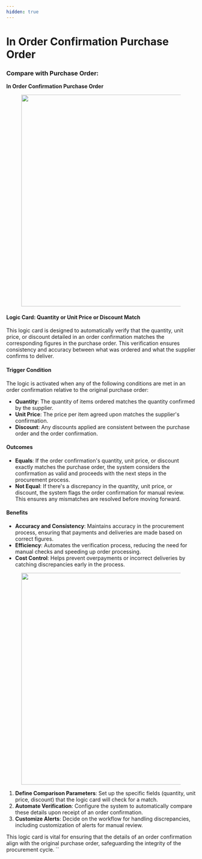 ```yaml
---
hidden: true
---
```


# In Order Confirmation Purchase Order

### Compare with Purchase Order:

**In Order Confirmation Purchase Order**

<figure><img src="https://lh7-us.googleusercontent.com/glQHETatKah-1YugeLqBb7Jim6lNJxuarRv-KEMv4NPzFfcjSm6mVhTMdI30nxdJ0SHXZ55Oup6KH7K-J6IxjUOiG0wxUX8toAaCopgBJwPyr94CPjoKuauNTmoHGGhg6f3gwHD39W7gpvijg4LQVJ4" alt="" width="563"><figcaption></figcaption></figure>

#### Logic Card: Quantity or Unit Price or Discount Match

This logic card is designed to automatically verify that the quantity, unit price, or discount detailed in an order confirmation matches the corresponding figures in the purchase order. This verification ensures consistency and accuracy between what was ordered and what the supplier confirms to deliver.

#### Trigger Condition

The logic is activated when any of the following conditions are met in an order confirmation relative to the original purchase order:

* **Quantity**: The quantity of items ordered matches the quantity confirmed by the supplier.
* **Unit Price**: The price per item agreed upon matches the supplier's confirmation.
* **Discount**: Any discounts applied are consistent between the purchase order and the order confirmation.

#### Outcomes

* **Equals**: If the order confirmation's quantity, unit price, or discount exactly matches the purchase order, the system considers the confirmation as valid and proceeds with the next steps in the procurement process.
* **Not Equal**: If there's a discrepancy in the quantity, unit price, or discount, the system flags the order confirmation for manual review. This ensures any mismatches are resolved before moving forward.

#### Benefits

* **Accuracy and Consistency**: Maintains accuracy in the procurement process, ensuring that payments and deliveries are made based on correct figures.
* **Efficiency**: Automates the verification process, reducing the need for manual checks and speeding up order processing.
* **Cost Control**: Helps prevent overpayments or incorrect deliveries by catching discrepancies early in the process.

<figure><img src="https://lh7-us.googleusercontent.com/DRTMJxJ9XLeC5zWSU8QuZwPLkqHzmCUm9RwiUZIkcc8pVxMZsxLv56dX9spzqr7KeDkTigbeBX2DvAZRe-6MdqOgAnrO-QPnCbi4e6hP4--P_O0A0DSoQJxjGeefOS1p6GuXHs1YXv-A73DXYaE8qlI" alt="" width="563"><figcaption></figcaption></figure>

1. **Define Comparison Parameters**: Set up the specific fields (quantity, unit price, discount) that the logic card will check for a match.
2. **Automate Verification**: Configure the system to automatically compare these details upon receipt of an order confirmation.
3. **Customize Alerts**: Decide on the workflow for handling discrepancies, including customization of alerts for manual review.

This logic card is vital for ensuring that the details of an order confirmation align with the original purchase order, safeguarding the integrity of the procurement cycle. \`\`
